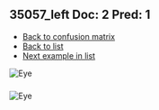 ## 35057_left Doc: 2 Pred: 1
- [Back to confusion matrix](https://github.com/juliandewit/kaggle_retinopathy/blob/master/matrix.md)
- [Back to list](https://github.com/juliandewit/kaggle_retinopathy/blob/master/lists/21/list.md)
- [Next example in list](https://github.com/juliandewit/kaggle_retinopathy/blob/master/lists/21/35/35067_left.md)

![Eye](https://retinopaty.blob.core.windows.net/size1024/35057_left_2.jpeg)

### 

![Eye]()
